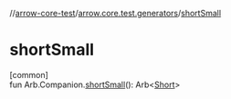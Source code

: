 //[arrow-core-test](../../index.md)/[arrow.core.test.generators](index.md)/[shortSmall](short-small.md)

# shortSmall

[common]\
fun Arb.Companion.[shortSmall](short-small.md)(): Arb&lt;[Short](https://kotlinlang.org/api/latest/jvm/stdlib/kotlin/-short/index.html)&gt;
